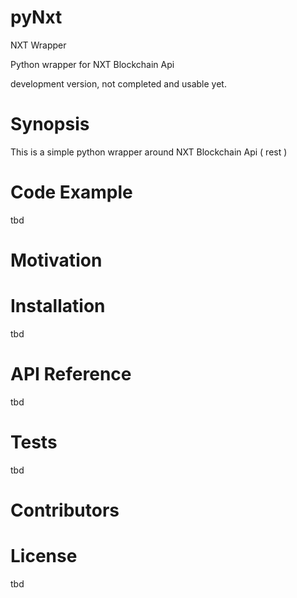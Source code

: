 # pyNxt
NXT Wrapper

Python wrapper for NXT Blockchain Api 

development version, not completed and usable yet.

# Synopsis
This is a simple python wrapper around NXT Blockchain Api ( rest )  

# Code Example
tbd

# Motivation


# Installation
tbd

# API Reference
tbd

# Tests
tbd

# Contributors


# License
tbd
